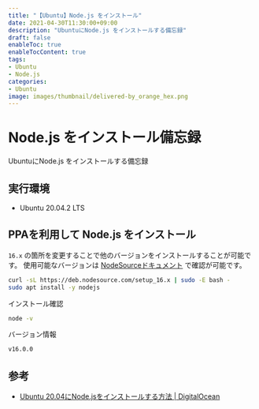 ```yaml
---
title: "【Ubuntu】Node.js をインストール"
date: 2021-04-30T11:30:00+09:00
description: "UbuntuにNode.js をインストールする備忘録"
draft: false
enableToc: true
enableTocContent: true
tags: 
- Ubuntu
- Node.js
categories: 
- Ubuntu
image: images/thumbnail/delivered-by_orange_hex.png
---
```


# Node.js をインストール備忘録
UbuntuにNode.js をインストールする備忘録

## 実行環境
* Ubuntu 20.04.2 LTS

## PPAを利用して Node.js をインストール

`16.x` の箇所を変更することで他のバージョンをインストールすることが可能です。
使用可能なバージョンは <a href="https://github.com/nodesource/distributions/blob/master/README.md" target="_blank" rel="nofollow noopener">NodeSourceドキュメント</a> で確認が可能です。

``` bash {linenos=table}
curl -sL https://deb.nodesource.com/setup_16.x | sudo -E bash -
sudo apt install -y nodejs
```

インストール確認
``` bash
node -v
```

バージョン情報
``` bash
v16.0.0
```

## 参考
* <a href="https://www.digitalocean.com/community/tutorials/how-to-install-node-js-on-ubuntu-20-04-ja" target="_blank" rel="nofollow noopener">Ubuntu 20.04にNode.jsをインストールする方法 | DigitalOcean</a>